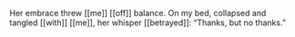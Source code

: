Her embrace threw [[me]] [[off]] balance. On my bed, collapsed and tangled [[with]] [[me]], her whisper [[betrayed]]: “Thanks, but no thanks.”
